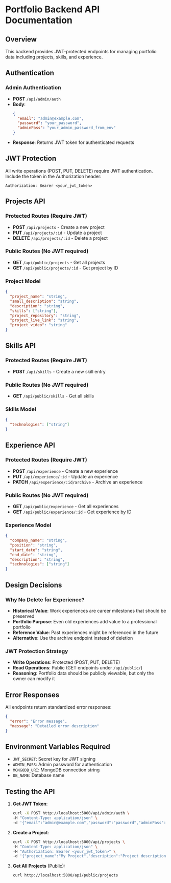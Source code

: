 # Portfolio Backend API Documentation

## Overview
This backend provides JWT-protected endpoints for managing portfolio data including projects, skills, and experience.

## Authentication

### Admin Authentication
- **POST** `/api/admin/auth`
- **Body**: 
  ```json
  {
    "email": "admin@example.com",
    "password": "your_password",
    "adminPass": "your_admin_password_from_env"
  }
  ```
- **Response**: Returns JWT token for authenticated requests

## JWT Protection
All write operations (POST, PUT, DELETE) require JWT authentication.
Include the token in the Authorization header:
```
Authorization: Bearer <your_jwt_token>
```

## Projects API

### Protected Routes (Require JWT)
- **POST** `/api/projects` - Create a new project
- **PUT** `/api/projects/:id` - Update a project
- **DELETE** `/api/projects/:id` - Delete a project

### Public Routes (No JWT required)
- **GET** `/api/public/projects` - Get all projects
- **GET** `/api/public/projects/:id` - Get project by ID

### Project Model
```json
{
  "project_name": "string",
  "small_description": "string",
  "description": "string",
  "skills": ["string"],
  "project_repository": "string",
  "project_live_link": "string",
  "project_video": "string"
}
```

## Skills API

### Protected Routes (Require JWT)
- **POST** `/api/skills` - Create a new skill entry

### Public Routes (No JWT required)
- **GET** `/api/public/skills` - Get all skills

### Skills Model
```json
{
  "technologies": ["string"]
}
```

## Experience API

### Protected Routes (Require JWT)
- **POST** `/api/experience` - Create a new experience
- **PUT** `/api/experience/:id` - Update an experience
- **PATCH** `/api/experience/:id/archive` - Archive an experience

### Public Routes (No JWT required)
- **GET** `/api/public/experience` - Get all experiences
- **GET** `/api/public/experience/:id` - Get experience by ID

### Experience Model
```json
{
  "company_name": "string",
  "position": "string",
  "start_date": "string",
  "end_date": "string",
  "description": "string",
  "technologies": ["string"]
}
```

## Design Decisions

### Why No Delete for Experience?
- **Historical Value**: Work experiences are career milestones that should be preserved
- **Portfolio Purpose**: Even old experiences add value to a professional portfolio
- **Reference Value**: Past experiences might be referenced in the future
- **Alternative**: Use the archive endpoint instead of deletion

### JWT Protection Strategy
- **Write Operations**: Protected (POST, PUT, DELETE)
- **Read Operations**: Public (GET endpoints under `/api/public/`)
- **Reasoning**: Portfolio data should be publicly viewable, but only the owner can modify it

## Error Responses
All endpoints return standardized error responses:
```json
{
  "error": "Error message",
  "message": "Detailed error description"
}
```

## Environment Variables Required
- `JWT_SECRET`: Secret key for JWT signing
- `ADMIN_PASS`: Admin password for authentication
- `MONGODB_URI`: MongoDB connection string
- `DB_NAME`: Database name

## Testing the API

1. **Get JWT Token**:
   ```bash
   curl -X POST http://localhost:5000/api/admin/auth \
   -H "Content-Type: application/json" \
   -d '{"email":"admin@example.com","password":"password","adminPass":"your_admin_pass"}'
   ```

2. **Create a Project**:
   ```bash
   curl -X POST http://localhost:5000/api/projects \
   -H "Content-Type: application/json" \
   -H "Authorization: Bearer <your_jwt_token>" \
   -d '{"project_name":"My Project","description":"Project description","skills":["Go","React"]}'
   ```

3. **Get All Projects** (Public):
   ```bash
   curl http://localhost:5000/api/public/projects
   ```
